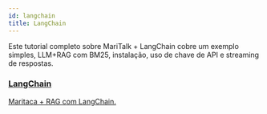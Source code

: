 ```yaml
---
id: langchain
title: LangChain
---
```


Este tutorial completo sobre MariTalk + LangChain cobre um exemplo simples, LLM+RAG com BM25, instalação, uso de chave de API e streaming de respostas.

<div style={{ display: 'flex', justifyContent: 'space-around', margin: '20px 0', flexWrap: 'wrap' }}>
  <a href="https://python.langchain.com/docs/integrations/chat/maritalk/" className="icon-box" style={{ flex: '1 1 200px', margin: '10px', textAlign: 'center' }}>
    <i className="fas fa-link" style={{ fontSize: '2em', marginBottom: '10px' }}></i> 
    <h3>LangChain</h3>
    <p>Maritaca + RAG com LangChain.</p>
  </a>
</div>
